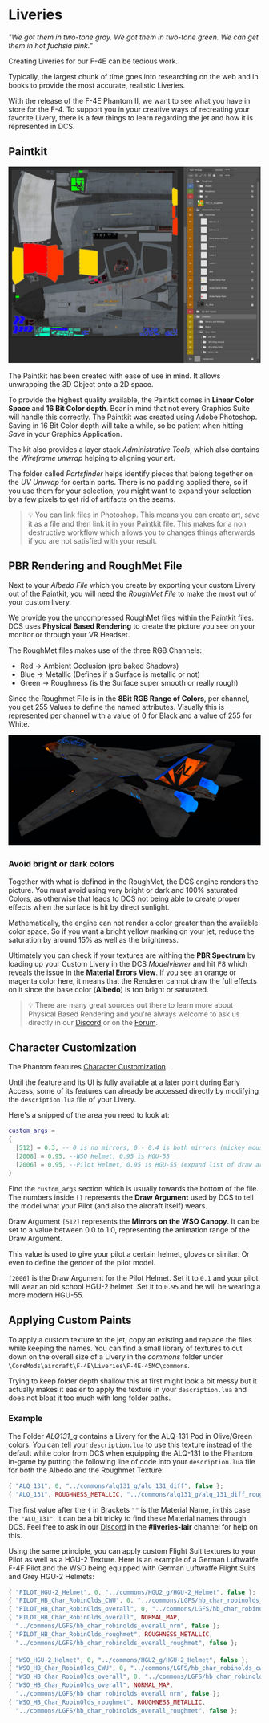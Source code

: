 # Liveries

_"We got them in two-tone gray. We got them in two-tone green.
We can get them in hot fuchsia pink."_

Creating Liveries for our F-4E can be tedious work.

Typically, the largest chunk of time goes into researching on the web and in
books to provide the most accurate, realistic Liveries.

With the release of the F-4E Phantom II, we want to see what you have in store
for the F-4. To support you in your creative ways of recreating your favorite
Livery, there is a few things to learn regarding the jet and how it is
represented in DCS.

## Paintkit

![dcs_liveries_template](../../img/dcs_liveries_template.jpg)

The Paintkit has been created with ease of use in mind. It allows unwrapping the
3D Object onto a 2D space.

To provide the highest quality available, the Paintkit comes in **Linear Color
Space** and **16 Bit Color depth**. Bear in mind that not every Graphics Suite
will handle this correctly. The Paintkit was created using Adobe Photoshop.
Saving in 16 Bit Color depth will take a while, so be patient when hitting
_Save_ in your Graphics Application.

The kit also provides a layer stack _Administrative Tools_, which also contains
the _Wireframe unwrap_ helping to aligning your art.

The folder called _Partsfinder_ helps identify pieces that belong together on
the _UV Unwrap_ for certain parts. There is no padding applied there, so if you
use them for your selection, you might want to expand your selection by a few
pixels to get rid of artifacts on the seams.

> 💡 You can link files in Photoshop. This means you can create art, save it as
> a file and then link it in your Paintkit file. This makes for a non
> destructive workflow which allows you to changes things afterwards if you are
> not satisfied with your result.

## PBR Rendering and RoughMet File

Next to your _Albedo File_ which you create by exporting your custom Livery out
of the Paintkit, you will need the _RoughMet File_ to make the most out of your
custom livery.

We provide you the uncompressed RoughMet files within the Paintkit files. DCS
uses **Physical Based Rendering** to create the picture you see on your monitor
or through your VR Headset.

The RoughMet files makes use of the three RGB Channels:

- Red -> Ambient Occlusion (pre baked Shadows)
- Blue -> Metallic (Defines if a Surface is metallic or not)
- Green -> Roughness (is the Surface super smooth or really rough)

Since the Roughmet File is in the **8Bit RGB Range of Colors**, per channel, you
get 255 Values to define the named attributes. Visually this is represented per
channel with a value of 0 for Black and a value of 255 for White.

![dcs_liveries_material_errors](../../img/dcs_liveries_material_error.jpg)

### Avoid bright or dark colors

Together with what is defined in the RoughMet, the DCS engine renders the
picture. You must avoid using very bright or dark and 100% saturated Colors, as
otherwise that leads to DCS not being able to create proper effects when the
surface is hit by direct sunlight.

Mathematically, the engine can not render a color greater than the available
color space. So if you want a bright yellow marking on your jet, reduce the
saturation by around 15% as well as the brightness.

Ultimately you can check if your textures are withing the **PBR Spectrum** by
loading up your Custom Livery in the DCS _Modelviewer_ and hit <kbd>F8</kbd>
which reveals the issue in the **Material Errors View**. If you see an orange or
magenta color here, it means that the Renderer cannot draw the full effects on
it since the base color (**Albedo**) is too bright or saturated.

> 💡 There are many great sources out there to learn more about Physical Based
> Rendering and you're always welcome to ask us directly in our
> [Discord](https://discord.com/servers/heatblur-simulations-1071433028045377637)
> or on the [Forum](https://forum.dcs.world/forum/919-dcs-f-4-phantom/).

## Character Customization

The Phantom features [Character Customization](../character.md#customization).

Until the feature and its UI is fully available at a later point during Early
Access, some of its features can already be accessed directly by modifying the
`description.lua` file of your Livery.

Here's a snipped of the area you need to look at:

```lua
custom_args =
{
  [512] = 0.3, -- 0 is no mirrors, 0 - 0.4 is both mirrors (mickey mouse) and 0.5+ is top mirror only.
  [2008] = 0.95, --WSO Helmet, 0.95 is HGU-55
  [2006] = 0.95, --Pilot Helmet, 0.95 is HGU-55 (expand list of draw args)
}
```

Find the `custom_args` section which is usually towards the bottom of the file.
The numbers inside `[]` represents the **Draw Argument** used by DCS to tell the
model what your Pilot (and also the aircraft itself) wears.

Draw Argument `[512]` represents the **Mirrors on the WSO Canopy**. It can be
set to a value between 0.0 to 1.0, representing the animation range of the Draw
Argument.

This value is used to give your pilot a certain helmet, gloves or similar. Or
even to define the gender of the pilot model.

`[2006]` is the Draw Argument for the Pilot Helmet. Set it to `0.1` and your
pilot will wear an old school HGU-2 helmet. Set it to `0.95` and he will be
wearing a more modern HGU-55.

## Applying Custom Paints

To apply a custom texture to the jet, copy an existing and replace the files
while keeping the names. You can find a small library of textures to cut down on
the overall size of a Livery in the _commons_ folder under
`\CoreMods\aircraft\F-4E\Liveries\F-4E-45MC\commons`.

Trying to keep folder depth shallow this at first might look a bit messy but it
actually makes it easier to apply the texture in your `description.lua` and does
not bloat it too much with long folder paths.

### Example

The Folder _ALQ131_g_ contains a Livery for the ALQ-131 Pod in Olive/Green
colors. You can tell your `description.lua` to use this texture instead of the
default white color from DCS when equipping the ALQ-131 to the Phantom in-game
by putting the following line of code into your `description.lua` file for both
the Albedo and the Roughmet Texture:

```lua
{ "ALQ_131", 0, "../commons/alq131_g/alq_131_diff", false };
{ "ALQ_131", ROUGHNESS_METALLIC, "../commons/alq131_g/alq_131_diff_roughmet", false };
```

The first value after the `{` in Brackets `""` is the Material Name, in this
case the `"ALQ_131"`. It can be a bit tricky to find these Material names
through DCS. Feel free to ask in our
[Discord](https://discord.com/servers/heatblur-simulations-1071433028045377637)
in the **#liveries-lair** channel for help on this.

Using the same principle, you can apply custom Flight Suit textures to your
Pilot as well as a HGU-2 Texture. Here is an example of a German Luftwaffe F-4F
Pilot and the WSO being equipped with German Luftwaffe Flight Suits and Grey
HGU-2 Helmets:

```lua
{ "PILOT_HGU-2_Helmet", 0, "../commons/HGU2_g/HGU-2_Helmet", false };
{ "PILOT_HB_Char_RobinOlds_CWU", 0, "../commons/LGFS/hb_char_robinolds_cwu", false };
{ "PILOT_HB_Char_RobinOlds_overall", 0, "../commons/LGFS/hb_char_robinolds_overall", false };
{ "PILOT_HB_Char_RobinOlds_overall", NORMAL_MAP,
  "../commons/LGFS/hb_char_robinolds_overall_nrm", false };
{ "PILOT_HB_Char_RobinOlds_roughmet", ROUGHNESS_METALLIC,
  "../commons/LGFS/hb_char_robinolds_overall_roughmet", false };

{ "WSO_HGU-2_Helmet", 0, "../commons/HGU2_g/HGU-2_Helmet", false };
{ "WSO_HB_Char_RobinOlds_CWU", 0, "../commons/LGFS/hb_char_robinolds_cwu", false };
{ "WSO_HB_Char_RobinOlds_overall", 0, "../commons/LGFS/hb_char_robinolds_overall", false };
{ "WSO_HB_Char_RobinOlds_overall", NORMAL_MAP,
  "../commons/LGFS/hb_char_robinolds_overall_nrm", false };
{ "WSO_HB_Char_RobinOlds_roughmet", ROUGHNESS_METALLIC,
  "../commons/LGFS/hb_char_robinolds_overall_roughmet", false };
```
